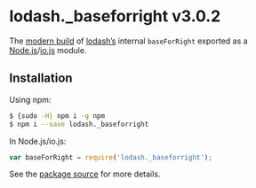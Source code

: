 # lodash._baseforright v3.0.2

The [modern build](https://github.com/lodash/lodash/wiki/Build-Differences) of [lodash’s](https://lodash.com/) internal `baseForRight` exported as a [Node.js](http://nodejs.org/)/[io.js](https://iojs.org/) module.

## Installation

Using npm:

```bash
$ {sudo -H} npm i -g npm
$ npm i --save lodash._baseforright
```

In Node.js/io.js:

```js
var baseForRight = require('lodash._baseforright');
```

See the [package source](https://github.com/lodash/lodash/blob/3.0.2-npm-packages/lodash._baseforright) for more details.
